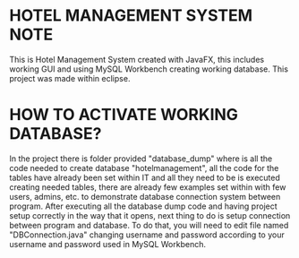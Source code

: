 # HOTEL MANAGEMENT SYSTEM NOTE
This is Hotel Management System created with JavaFX, this includes working GUI and using MySQL Workbench creating working database. This project was made within eclipse.

# HOW TO ACTIVATE WORKING DATABASE?
In the project there is folder provided "database_dump" where is all the code needed to create database "hotelmanagement", all the code for the tables have already been set within IT and all they need to be is executed creating needed tables, there are already few examples set within with few users, admins, etc. to demonstrate database connection system between program. After executing all the database dump code and having project setup correctly in the way that it opens, next thing to do is setup connection between program and database. To do that, you will need to edit file named "DBConnection.java" changing username and password according to your username and password used in MySQL Workbench. 

